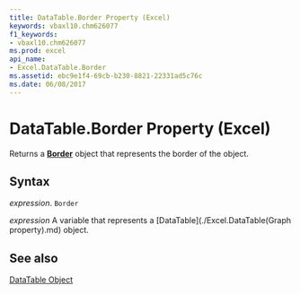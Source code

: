 ```yaml
---
title: DataTable.Border Property (Excel)
keywords: vbaxl10.chm626077
f1_keywords:
- vbaxl10.chm626077
ms.prod: excel
api_name:
- Excel.DataTable.Border
ms.assetid: ebc9e1f4-69cb-b230-8821-22331ad5c76c
ms.date: 06/08/2017
---
```



# DataTable.Border Property (Excel)

Returns a  **[Border](Excel.Border(object).md)** object that represents the border of the object.


## Syntax

 _expression_. `Border`

 _expression_ A variable that represents a [DataTable](./Excel.DataTable(Graph property).md) object.


## See also


[DataTable Object](Excel.DataTable(object).md)

